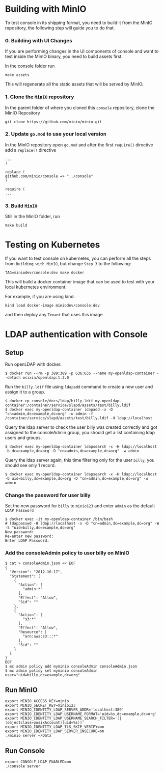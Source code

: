 # Building with MinIO

To test console in its shipping format, you need to build it from the MinIO repository, the following step will guide
you to do that.

### 0. Building with UI Changes

If you are performing changes in the UI components of console and want to test inside the MinIO binary, you need to
build assets first.

In the console folder run

```shell
make assets
```

This will regenerate all the static assets that will be served by MinIO.

### 1. Clone the `MinIO` repository

In the parent folder of where you cloned this `console` repository, clone the MinIO Repository

```shell
git clone https://github.com/minio/minio.git
```

### 2. Update `go.mod` to use your local version

In the MinIO repository open `go.mod` and after the first `require()` directive add a `replace()` directive

```
...
)

replace (
github.com/minio/console => "../console"
)

require (
...
```

### 3. Build `MinIO`

Still in the MinIO folder, run

```shell
make build
```

# Testing on Kubernetes

If you want to test console on kubernetes, you can perform all the steps from `Building with MinIO`, but change `Step 3`
to the following:

```shell
TAG=miniodev/console:dev make docker
```

This will build a docker container image that can be used to test with your local kubernetes environment.

For example, if you are using kind:

```shell
kind load docker-image miniodev/console:dev
```

and then deploy any `Tenant` that uses this image

# LDAP authentication with Console

## Setup

Run openLDAP with docker.

```
$ docker run --rm -p 389:389 -p 636:636 --name my-openldap-container --detach osixia/openldap:1.3.0
```

Run the `billy.ldif` file using `ldapadd` command to create a new user and assign it to a group.

```
$ docker cp console/docs/ldap/billy.ldif my-openldap-container:/container/service/slapd/assets/test/billy.ldif
$ docker exec my-openldap-container ldapadd -x -D "cn=admin,dc=example,dc=org" -w admin -f /container/service/slapd/assets/test/billy.ldif -H ldap://localhost
```

Query the ldap server to check the user billy was created correctly and got assigned to the consoleAdmin group, you
should get a list
containing ldap users and groups.

```
$ docker exec my-openldap-container ldapsearch -x -H ldap://localhost -b dc=example,dc=org -D "cn=admin,dc=example,dc=org" -w admin
```

Query the ldap server again, this time filtering only for the user `billy`, you should see only 1 record.

```
$ docker exec my-openldap-container ldapsearch -x -H ldap://localhost -b uid=billy,dc=example,dc=org -D "cn=admin,dc=example,dc=org" -w admin
```

### Change the password for user billy

Set the new password for `billy` to `minio123` and enter `admin` as the default `LDAP Password`

```
$ docker exec -it my-openldap-container /bin/bash
# ldappasswd -H ldap://localhost -x -D "cn=admin,dc=example,dc=org" -W -S "uid=billy,dc=example,dc=org"
New password:
Re-enter new password:
Enter LDAP Password:
```

### Add the consoleAdmin policy to user billy on MinIO

```
$ cat > consoleAdmin.json << EOF
{
  "Version": "2012-10-17",
  "Statement": [
    {
      "Action": [
        "admin:*"
      ],
      "Effect": "Allow",
      "Sid": ""
    },
    {
      "Action": [
        "s3:*"
      ],
      "Effect": "Allow",
      "Resource": [
        "arn:aws:s3:::*"
      ],
      "Sid": ""
    }
  ]
}
EOF
$ mc admin policy add myminio consoleAdmin consoleAdmin.json
$ mc admin policy set myminio consoleAdmin user="uid=billy,dc=example,dc=org"
```

## Run MinIO

```
export MINIO_ACCESS_KEY=minio
export MINIO_SECRET_KEY=minio123
export MINIO_IDENTITY_LDAP_SERVER_ADDR='localhost:389'
export MINIO_IDENTITY_LDAP_USERNAME_FORMAT='uid=%s,dc=example,dc=org'
export MINIO_IDENTITY_LDAP_USERNAME_SEARCH_FILTER='(|(objectclass=posixAccount)(uid=%s))'
export MINIO_IDENTITY_LDAP_TLS_SKIP_VERIFY=on
export MINIO_IDENTITY_LDAP_SERVER_INSECURE=on
./minio server ~/Data
```

## Run Console

```
export CONSOLE_LDAP_ENABLED=on
./console server
```
